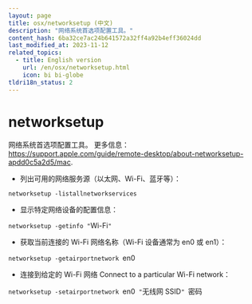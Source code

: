```yaml
---
layout: page
title: osx/networksetup (中文)
description: "网络系统首选项配置工具。"
content_hash: 6ba32ce7ac24b641572a32ff4a92b4eff36024dd
last_modified_at: 2023-11-12
related_topics:
  - title: English version
    url: /en/osx/networksetup.html
    icon: bi bi-globe
tldri18n_status: 2
---
```

# networksetup

网络系统首选项配置工具。
更多信息：<https://support.apple.com/guide/remote-desktop/about-networksetup-apdd0c5a2d5/mac>.

- 列出可用的网络服务源（以太网、Wi-Fi、蓝牙等）：

`networksetup -listallnetworkservices`

- 显示特定网络设备的配置信息：

`networksetup -getinfo "`<span class="tldr-var badge badge-pill bg-dark-lm bg-white-dm text-white-lm text-dark-dm font-weight-bold">Wi-Fi</span>`"`

- 获取当前连接的 Wi-Fi 网络名称（Wi-Fi 设备通常为 en0 或 en1）：

`networksetup -getairportnetwork `<span class="tldr-var badge badge-pill bg-dark-lm bg-white-dm text-white-lm text-dark-dm font-weight-bold">en0</span>

- 连接到给定的 Wi-Fi 网络 Connect to a particular Wi-Fi network：

`networksetup -setairportnetwork `<span class="tldr-var badge badge-pill bg-dark-lm bg-white-dm text-white-lm text-dark-dm font-weight-bold">en0</span>` "`<span class="tldr-var badge badge-pill bg-dark-lm bg-white-dm text-white-lm text-dark-dm font-weight-bold">无线网 SSID</span>`" `<span class="tldr-var badge badge-pill bg-dark-lm bg-white-dm text-white-lm text-dark-dm font-weight-bold">密码</span>
